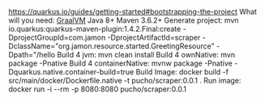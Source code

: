 https://quarkus.io/guides/getting-started#bootstrapping-the-project
	What will you need:
		[GraalVM](https://www.graalvm.org/downloads)
		Java 8+
		Maven 3.6.2+
	Generate project: mvn io.quarkus:quarkus-maven-plugin:1.4.2.Final:create -DprojectGroupId=com.jamon -DprojectArtifactId=scraper -DclassName="org.jamon.resource.started.GreetingResource" -Dpath="/hello
	Build 4 jvm: mvn clean install
	Build 4 ownNative: mvn package -Pnative
	Build 4 containerNative: mvnw package -Pnative -Dquarkus.native.container-build=true
	Build Image: docker build -f src/main/docker/Dockerfile.native -t pucho/scraper:0.0.1 .
	Run image: docker run -i --rm -p 8080:8080 pucho/scraper:0.0.1
